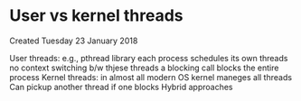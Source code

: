 # User vs kernel threads
Created Tuesday 23 January 2018

User threads: e.g., pthread library
each process schedules its own threads
no context switching b/w thjese threads
a blocking call blocks the entire process
Kernel threads: in almost all modern OS
kernel maneges all threads
Can pickup another thread if one blocks
Hybrid approaches


